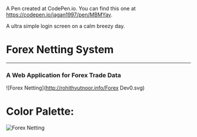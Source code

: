 A Pen created at CodePen.io. You can find this one at https://codepen.io/jagan1997/pen/MBMYav.

 A ultra simple login screen on a calm breezy day.
 
 # Forex Netting System

---

### A Web Application for Forex Trade Data



![Forex Netting](http://rohithvutnoor.info/Forex Dev0.svg)


# Color Palette:

![Forex Netting](http://rohithvutnoor.info/color.jpg)

